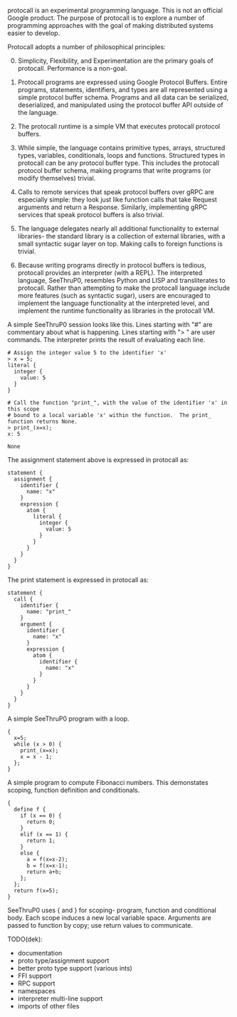 protocall is an experimental programming language.  This is not an official
Google product.  The purpose of protocall is to explore a number of programming
approaches with the goal of making distributed systems easier to develop.

Protocall adopts a number of philosophical principles:

0) Simplicity, Flexibility, and Experimentation are the primary goals of
protocall.  Performance is a non-goal.

1) Protocall programs are expressed using Google Protocol Buffers.  Entire
programs, statements, identifiers, and types are all represented using a simple
protocol buffer schema.  Programs and all data can be serialized, deserialized,
and manipulated using the protocol buffer API outside of the language.

2) The protocall runtime is a simple VM that executes protocall protocol
buffers.

3) While simple, the language contains primitive types, arrays, structured
types, variables, conditionals, loops and functions.  Structured types in
protocall can be any protocol buffer type.  This includes the protocall protocol
buffer schema, making programs that write programs (or modify themselves)
trivial.

4) Calls to remote services that speak protocol buffers over gRPC are especially
simple: they look just like function calls that take Request arguments and
return a Response.  Similarly, implementing gRPC services that speak protocol
buffers is also trivial.

5) The language delegates nearly all additional functionality to external
libraries- the standard library is a collection of external libraries, with a
small syntactic sugar layer on top.  Making calls to foreign functions is
trivial.

6) Because writing programs directly in protocol buffers is tedious, protocall
provides an interpreter (with a REPL).  The interpreted language, SeeThruP0,
resembles Python and LISP and transliterates to protocall.  Rather than
attempting to make the protocall language include more features (such as
syntactic sugar), users are encouraged to implement the language functionality
at the interpreted level, and implement the runtime functionality as libraries in the
protocall VM.

A simple SeeThruP0 session looks like this.  Lines starting with "#" are
commentary about what is happening.  Lines starting with "> " are user commands.
The interpreter prints the result of evaluating each line.

```
# Assign the integer value 5 to the identifier 'x'
> x = 5;
literal {
  integer {
    value: 5
  }
}

# Call the function "print_", with the value of the identifier 'x' in this scope
# bound to a local variable 'x' within the function.  The print_ function returns None.
> print_(x=x);
x: 5

None
```

The assignment statement above is expressed in protocall as:

```
statement {
  assignment {
    identifier {
      name: "x"
    }
    expression {
      atom {
        literal {
          integer {
            value: 5
          }
        }
      }
    }
  }
}
```

The print statement is expressed in protocall as:

```
statement {
  call {
    identifier {
      name: "print_"
    }
    argument {
      identifier {
        name: "x"
      }
      expression {
        atom {
          identifier {
            name: "x"
          }
        }
      }
    }
  }
}
```

A simple SeeThruP0 program with a loop.
```
{
  x=5;
  while (x > 0) {
    print_(x=x);
    x = x - 1;
  };
}
```

A simple program to compute Fibonacci numbers.  This demonstates scoping,
function definition and conditionals.
```
{
  define f {
    if (x == 0) {
      return 0;
    }
    elif (x == 1) {
      return 1;
    }
    else {
      a = f(x=x-2);
      b = f(x=x-1);
      return a+b;
    };
  };
  return f(x=5);
}
```

SeeThruP0 uses { and } for scoping- program, function and conditional body.
Each scope induces a new local variable space.  Arguments are passed to function
by copy; use return values to communicate.






TODO(dek):
* documentation
* proto type/assignment support
* better proto type support (various ints)
* FFI support
* RPC support
* namespaces
* interpreter multi-line support
* imports of other files
 
